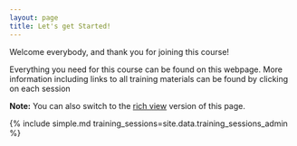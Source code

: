 ```yaml
---
layout: page
title: Let's get Started!
---
```


Welcome everybody, and thank you for joining this course!

Everything you need for this course can be found on this webpage. More information including
links to all training materials can be found by clicking on each session

**Note:** You can also switch to the [rich view]({{site.baseurl}}/admin-track) version of this page.

{% include simple.md training_sessions=site.data.training_sessions_admin %}
